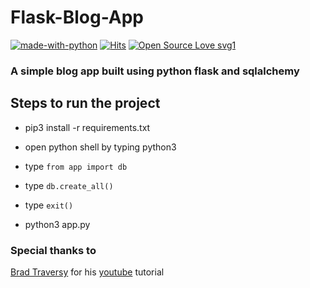 # Flask-Blog-App

[![made-with-python](https://img.shields.io/badge/Made%20with-Python-1f425f.svg)](https://www.python.org/) [![Hits](https://hits.seeyoufarm.com/api/count/incr/badge.svg?url=https%3A%2F%2Fgithub.com%2Fanishgowda21%2FFlask-Blog-App&count_bg=%23950EBB&title_bg=%23555555&icon=flask.svg&icon_color=%23E7E7E7&title=hits&edge_flat=false)](https://hits.seeyoufarm.com) [![Open Source Love svg1](https://badges.frapsoft.com/os/v1/open-source.svg?v=103)](https://github.com/ellerbrock/open-source-badges/)

### A simple blog app built using python flask and sqlalchemy

## Steps to run the project

- pip3 install -r requirements.txt

- open python shell by typing python3

- type `from app import db`

- type `db.create_all()`

- type `exit()`

- python3 app.py

### Special thanks to

[Brad Traversy](https://github.com/bradtraversy) for his [youtube](https://www.youtube.com/playlist?list=PLcDxVjglvA7lwqZ4WfZyBkE0drLI9yf6U) tutorial
